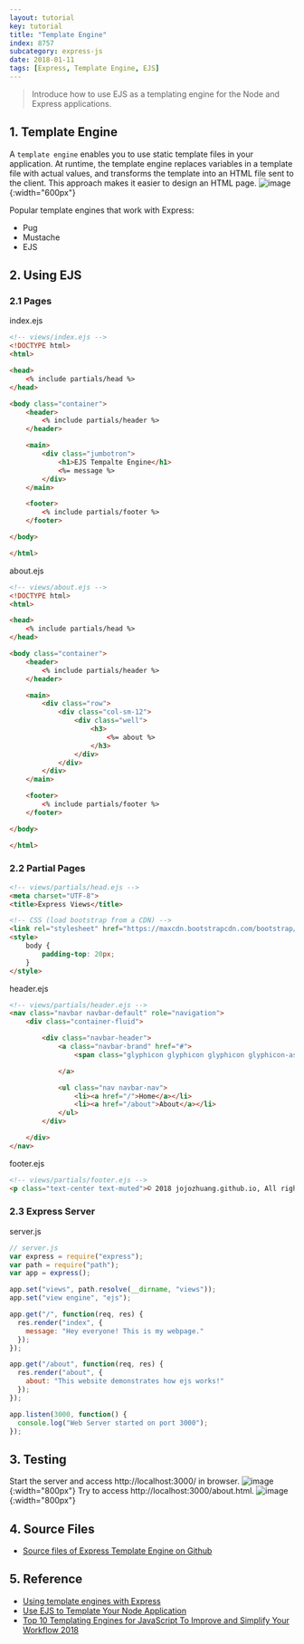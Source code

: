 ```yaml
---
layout: tutorial
key: tutorial
title: "Template Engine"
index: 8757
subcategory: express-js
date: 2018-01-11
tags: [Express, Template Engine, EJS]
---
```


> Introduce how to use EJS as a templating engine for the Node and Express applications.

## 1. Template Engine
A `template engine` enables you to use static template files in your application. At runtime, the template engine replaces variables in a template file with actual values, and transforms the template into an HTML file sent to the client. This approach makes it easier to design an HTML page.
![image](/assets/images/frontend/2557/viewengine.png){:width="600px"}

Popular template engines that work with Express:
* Pug
* Mustache
* EJS

## 2. Using EJS
### 2.1 Pages
index.ejs
```html
<!-- views/index.ejs -->
<!DOCTYPE html>
<html>

<head>
    <% include partials/head %>
</head>

<body class="container">
    <header>
        <% include partials/header %>
    </header>

    <main>
        <div class="jumbotron">
            <h1>EJS Tempalte Engine</h1>
            <%= message %>
        </div>
    </main>

    <footer>
        <% include partials/footer %>
    </footer>

</body>

</html>
```
about.ejs
```html
<!-- views/about.ejs -->
<!DOCTYPE html>
<html>

<head>
    <% include partials/head %>
</head>

<body class="container">
    <header>
        <% include partials/header %>
    </header>

    <main>
        <div class="row">
            <div class="col-sm-12">
                <div class="well">
                    <h3>
                        <%= about %>
                    </h3>
                </div>
            </div>
        </div>
    </main>

    <footer>
        <% include partials/footer %>
    </footer>

</body>

</html>
```
### 2.2 Partial Pages
```html
<!-- views/partials/head.ejs -->
<meta charset="UTF-8">
<title>Express Views</title>

<!-- CSS (load bootstrap from a CDN) -->
<link rel="stylesheet" href="https://maxcdn.bootstrapcdn.com/bootstrap/3.3.7/css/bootstrap.min.css">
<style>
    body {
        padding-top: 20px;
    }
</style>
```
header.ejs
```html
<!-- views/partials/header.ejs -->
<nav class="navbar navbar-default" role="navigation">
    <div class="container-fluid">

        <div class="navbar-header">
            <a class="navbar-brand" href="#">
                <span class="glyphicon glyphicon glyphicon glyphicon-asterisk"></span>

            </a>

            <ul class="nav navbar-nav">
                <li><a href="/">Home</a></li>
                <li><a href="/about">About</a></li>
            </ul>
        </div>

    </div>
</nav>
```
footer.ejs
```html
<!-- views/partials/footer.ejs -->
<p class="text-center text-muted">© 2018 jojozhuang.github.io, All rights reserved.</p>
```
### 2.3 Express Server
server.js
```javascript
// server.js
var express = require("express");
var path = require("path");
var app = express();

app.set("views", path.resolve(__dirname, "views"));
app.set("view engine", "ejs");

app.get("/", function(req, res) {
  res.render("index", {
    message: "Hey everyone! This is my webpage."
  });
});

app.get("/about", function(req, res) {
  res.render("about", {
    about: "This website demonstrates how ejs works!"
  });
});

app.listen(3000, function() {
  console.log("Web Server started on port 3000");
});
```

## 3. Testing
Start the server and access http://localhost:3000/ in browser.
![image](/assets/images/frontend/2557/home.png){:width="800px"}
Try to access http://localhost:3000/about.html.
![image](/assets/images/frontend/2557/about.png){:width="800px"}  

## 4. Source Files
* [Source files of Express Template Engine on Github](https://github.com/jojozhuang/Tutorials/tree/master/ExpressTemplateEngine)

## 5. Reference
* [Using template engines with Express](https://expressjs.com/en/guide/using-template-engines.html)
* [Use EJS to Template Your Node Application](https://scotch.io/tutorials/use-ejs-to-template-your-node-application)
* [Top 10 Templating Engines for JavaScript To Improve and Simplify Your Workflow 2018](https://colorlib.com/wp/top-templating-engines-for-javascript/)

